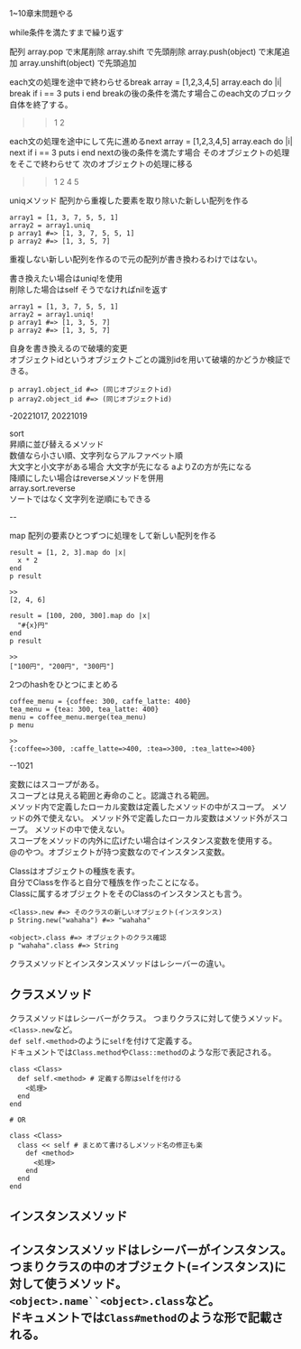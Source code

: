 1~10章末問題やる


while条件を満たすまで繰り返す

配列
array.pop で末尾削除
array.shift で先頭削除
array.push(object) で末尾追加
array.unshift(object) で先頭追加

each文の処理を途中で終わらせるbreak
array = [1,2,3,4,5]
array.each do |i|
  break if i == 3
  puts i
end
breakの後の条件を満たす場合このeach文のブロック自体を終了する。
>>1
2

each文の処理を途中にして先に進めるnext
array = [1,2,3,4,5]
array.each do |i|
  next if i == 3
  puts i
end
nextの後の条件を満たす場合
そのオブジェクトの処理をそこで終わらせて
次のオブジェクトの処理に移る
>>1
2
4
5

uniqメソッド
配列から重複した要素を取り除いた新しい配列を作る  
```  
array1 = [1, 3, 7, 5, 5, 1]  
array2 = array1.uniq  
p array1 #=> [1, 3, 7, 5, 5, 1]  
p array2 #=> [1, 3, 5, 7]  
```  
重複しない新しい配列を作るので元の配列が書き換わるわけではない。  

書き換えたい場合はuniq!を使用  
削除した場合はself そうでなければnilを返す
```  
array1 = [1, 3, 7, 5, 5, 1]  
array2 = array1.uniq!  
p array1 #=> [1, 3, 5, 7]  
p array2 #=> [1, 3, 5, 7]  
```  
自身を書き換えるので破壊的変更  
オブジェクトidというオブジェクトごとの識別idを用いて破壊的かどうか検証できる。  
```
p array1.object_id #=> (同じオブジェクトid)  
p array2.object_id #=> (同じオブジェクトid)  
```  

-20221017, 20221019

sort  
昇順に並び替えるメソッド  
数値なら小さい順、文字列ならアルファベット順  
大文字と小文字がある場合 大文字が先になる aよりZの方が先になる  
降順にしたい場合はreverseメソッドを併用  
array.sort.reverse  
ソートではなく文字列を逆順にもできる  

--

map
配列の要素ひとつずつに処理をして新しい配列を作る  
```  
result = [1, 2, 3].map do |x|  
  x * 2  
end  
p result  

>>
[2, 4, 6]
```  
```  
result = [100, 200, 300].map do |x|  
  "#{x}円"  
end  
p result  

>>  
["100円", "200円", "300円"]  
```  

2つのhashをひとつにまとめる  
```  
coffee_menu = {coffee: 300, caffe_latte: 400}  
tea_menu = {tea: 300, tea_latte: 400}  
menu = coffee_menu.merge(tea_menu)  
p menu  

>>  
{:coffee=>300, :caffe_latte=>400, :tea=>300, :tea_latte=>400}  
```  

--1021

変数にはスコープがある。  
スコープとは見える範囲と寿命のこと。認識される範囲。  
メソッド内で定義したローカル変数は定義したメソッドの中がスコープ。
メソッドの外で使えない。
メソッド外で定義したローカル変数はメソッド外がスコープ。
メソッドの中で使えない。  
スコープをメソッドの内外に広げたい場合はインスタンス変数を使用する。  
@のやつ。オブジェクトが持つ変数なのでインスタンス変数。  


Classはオブジェクトの種族を表す。  
自分でClassを作ると自分で種族を作ったことになる。  
Classに属するオブジェクトをそのClassのインスタンスとも言う。  
```  
<Class>.new #=> そのクラスの新しいオブジェクト(インスタンス)  
p String.new("wahaha") #=> "wahaha"  
```  
```  
<object>.class #=> オブジェクトのクラス確認  
p "wahaha".class #=> String
```  
クラスメソッドとインスタンスメソッドはレシーバーの違い。  
## クラスメソッド  
クラスメソッドはレシーバーがクラス。
つまりクラスに対して使うメソッド。`<Class>.new`など。  
`def self.<method>`のように`self`を付けて定義する。  
ドキュメントでは`Class.method`や`Class::method`のような形で表記される。  
```  
class <Class>
  def self.<method> # 定義する際はselfを付ける  
    <処理>  
  end  
end  

# OR  

class <Class>  
  class << self # まとめて書けるしメソッド名の修正も楽  
    def <method>  
      <処理>
    end 
  end  
end  
```  
## インスタンスメソッド  
インスタンスメソッドはレシーバーがインスタンス。  
つまりクラスの中のオブジェクト(=インスタンス)に対して使うメソッド。
`<object>.name``<object>.class`など。  
ドキュメントでは`Class#method`のような形で記載される。
--